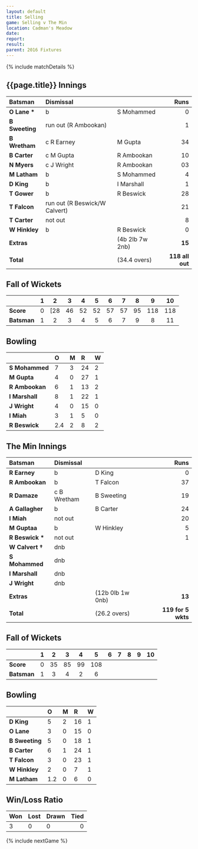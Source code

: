 ```yaml
---
layout: default
title: Selling
game: Selling v The Min
location: Cadman's Meadow
date: 
report: 
result: 
parent: 2016 Fixtures
---
```


{% include matchDetails %}

## {{page.title}} Innings

| Batsman | Dismissal | | Runs |
|:---|:---|---|---:|
| **O Lane &#42;** | b | S Mohammed | 0 |
| **B Sweeting** | run out (R Ambookan) |  | 1 |
| **B Wretham** | c R Earney | M Gupta | 34 |
| **B Carter** | c M Gupta | R Ambookan | 10 |
| **N Myers** | c J Wright | R Ambookan | 03 |
| **M Latham** | b | S Mohammed | 4 |
| **D King** | b | I Marshall | 1 |
| **T Gower** | b | R Beswick | 28 |
| **T Falcon** | run out (R Beswick/W Calvert) |  | 21 |
| **T Carter** | not out |  | 8 |
| **W Hinkley** | b | R Beswick | 0 |
| **Extras** | | (4b 2lb 7w 2nb) | **15** |
| **Total** | | (34.4 overs) | **118 all out** |

## Fall of Wickets

| | 1 | 2 | 3 | 4 | 5 | 6 | 7 | 8 | 9 | 10 |
|---|:---:|:---:|:---:|:---:|:---:|:---:|:---:|:---:|:---:|:---:|
| **Score** | 0 | [28 | 46 | 52 | 52 | 57 | 57 | 95 | 118 | 118 |
| **Batsman** | 1 | 2 | 3 | 4 | 5 | 6 | 7 | 9 | 8 | 11 |

## Bowling

| | O | M | R | W |
|---|:---|:---|:---|:---|
| **S Mohammed** | 7 | 3 | 24 | 2 |
| **M Gupta** | 4 | 0 | 27 | 1 |
| **R Ambookan** | 6 | 1 | 13 | 2 |
| **I Marshall** | 8 | 1 | 22 | 1 |
| **J Wright** | 4 | 0 | 15 | 0 |
| **I Miah** | 3 | 1 | 5 | 0 |
| **R Beswick** | 2.4 | 2 | 8 | 2 |

## The Min Innings

| Batsman | Dismissal | | Runs |
|:---|:---|---|---:|
| **R Earney** | b | D King | 0 |
| **R Ambookan** | b | T Falcon | 37 |
| **R Damaze** | c B Wretham | B Sweeting | 19 |
| **A Gallagher** | b | B Carter | 24 |
| **I Miah** | not out |   | 20 |
| **M Guptaa** | b | W Hinkley | 5 |
| **R Beswick &#42;** | not out |  | 1 |
| **W Calvert &#8224;** | dnb  |  |  |
| **S Mohammed** | dnb  |  |  |
| **I Marshall** | dnb |  |  |
| **J Wright** | dnb |  |  |
| **Extras** | | (12b 0lb 1w 0nb) | **13** |
| **Total** | | (26.2 overs) | **119 for 5 wkts** |

## Fall of Wickets

| | 1 | 2 | 3 | 4 | 5 | 6 | 7 | 8 | 9 | 10 |
|---|:---:|:---:|:---:|:---:|:---:|:---:|:---:|:---:|:---:|:---:|
| **Score** | 0 | 35 | 85 | 99 | 108 |  |  |  |  |  |
| **Batsman** | 1 | 3 | 4 | 2 | 6 |  |  |  |  |  |

## Bowling

| | O | M | R | W |
|---|:---|:---|:---|:---|
| **D King** | 5 | 2 | 16 | 1 |
| **O Lane** | 3 | 0 | 15 | 0 |
| **B Sweeting** | 5 | 0 | 18 | 1 |
| **B Carter** | 6 | 1 | 24 | 1 |
| **T Falcon** | 3 | 0 | 23 | 1 |
| **W Hinkley** | 2 | 0 | 7 | 1 |
| **M Latham** | 1.2 | 0 | 6 | 0 |


## Win/Loss Ratio

| Won | Lost | Drawn | Tied |
|:---|:---|:---|---:|
| 3 | 0 | 0 | 0 |

{% include nextGame %}